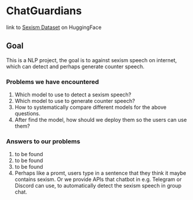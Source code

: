 # ChatGuardians

link to [Sexism Dataset](https://huggingface.co/yangezheng) on HuggingFace



## Goal

This is a NLP project, the goal is to against sexism speech on internet, which can detect and perhaps generate counter speech.

### Problems we have encountered

1. Which model to use to detect a sexism speech?
2. Which model to use to generate counter speech?
3. How to systematically compare different models for the above questions.
4. After find the model, how should we deploy them so the users can use them?

### Answers to our problems

1. to be found
2. to be found
3. to be found
4. Perhaps like a promt, users type in a sentence that they think it maybe contains sexism. Or we provide APIs that chatbot in e.g. Telegram or Discord can use, to automatically detect the sexism speech in group chat.
